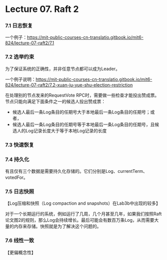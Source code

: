 # Lecture 07. Raft 2

### 7.1 日志恢复

一个例子：https://mit-public-courses-cn-translatio.gitbook.io/mit6-824/lecture-07-raft2/7.1

### 7.2 选举约束

为了保证系统的正确性，并非任意节点都可以成为Leader。

一个例子说明：https://mit-public-courses-cn-translatio.gitbook.io/mit6-824/lecture-07-raft2/7.2-xuan-ju-yue-shu-election-restriction

在处理别的节点发来的RequestVote RPC时，需要做一些检查才能投出赞成票。节点只能向满足下面条件之一的候选人投出赞成票：
- 候选人最后一条Log条目的任期号大于本地最后一条Log条目的任期号；或者，
- 候选人最后一条Log条目的任期号等于本地最后一条Log条目的任期号，且候选人的Log记录长度大于等于本地Log记录的长度

### 7.3 快速恢复

### 7.4 持久化

有且仅有三个数据是需要持久化存储的。它们分别是Log、currentTerm、votedFor。

### 7.5 日志快照

【Log压缩和快照（Log compaction and snapshots）在Lab3b中出现的较多】

对于一个长期运行的系统，例如运行了几周，几个月甚至几年，如果我们按照Raft论文图2的规则，那么Log会持续增长。最后可能会有数百万条Log，从而需要大量的内存来存储。快照就是为了解决这个问题的。

### 7.6 线性一致

【更偏概念性】